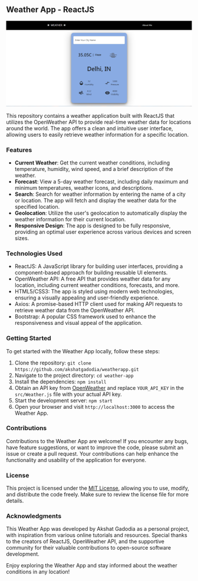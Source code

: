 ## Weather App - ReactJS

![Weather App](assets/weather-app-screenshot.png)

This repository contains a weather application built with ReactJS that utilizes the OpenWeather API to provide real-time weather data for locations around the world. The app offers a clean and intuitive user interface, allowing users to easily retrieve weather information for a specific location.

### Features

- **Current Weather**: Get the current weather conditions, including temperature, humidity, wind speed, and a brief description of the weather.
- **Forecast**: View a 5-day weather forecast, including daily maximum and minimum temperatures, weather icons, and descriptions.
- **Search**: Search for weather information by entering the name of a city or location. The app will fetch and display the weather data for the specified location.
- **Geolocation**: Utilize the user's geolocation to automatically display the weather information for their current location.
- **Responsive Design**: The app is designed to be fully responsive, providing an optimal user experience across various devices and screen sizes.

### Technologies Used

- ReactJS: A JavaScript library for building user interfaces, providing a component-based approach for building reusable UI elements.
- OpenWeather API: A free API that provides weather data for any location, including current weather conditions, forecasts, and more.
- HTML5/CSS3: The app is styled using modern web technologies, ensuring a visually appealing and user-friendly experience.
- Axios: A promise-based HTTP client used for making API requests to retrieve weather data from the OpenWeather API.
- Bootstrap: A popular CSS framework used to enhance the responsiveness and visual appeal of the application.

### Getting Started

To get started with the Weather App locally, follow these steps:

1. Clone the repository: `git clone https://github.com/akshatgadodia/weatherapp.git`
2. Navigate to the project directory: `cd weather-app`
3. Install the dependencies: `npm install`
4. Obtain an API key from [OpenWeather](https://openweathermap.org/) and replace `YOUR_API_KEY` in the `src/Weather.js` file with your actual API key.
5. Start the development server: `npm start`
6. Open your browser and visit `http://localhost:3000` to access the Weather App.

### Contributions

Contributions to the Weather App are welcome! If you encounter any bugs, have feature suggestions, or want to improve the code, please submit an issue or create a pull request. Your contributions can help enhance the functionality and usability of the application for everyone.

### License

This project is licensed under the [MIT License](LICENSE), allowing you to use, modify, and distribute the code freely. Make sure to review the license file for more details.

### Acknowledgments

This Weather App was developed by Akshat Gadodia as a personal project, with inspiration from various online tutorials and resources. Special thanks to the creators of ReactJS, OpenWeather API, and the supportive community for their valuable contributions to open-source software development.

Enjoy exploring the Weather App and stay informed about the weather conditions in any location!
